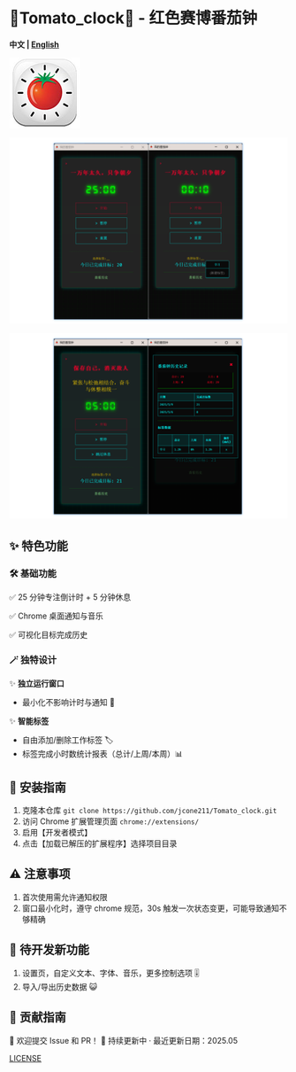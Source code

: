 # 🚩Tomato_clock🍅 - 红色赛博番茄钟

**中文 | [English](README_en.md)**



![1746787638586](images/README/1746787638586.png)



![1746788165206](images/README/1746788165206.png)

![1746788080501](images/README/1746788080501.png)

## ✨ 特色功能

### 🛠️ 基础功能

✅ 25 分钟专注倒计时 + 5 分钟休息

✅ Chrome 桌面通知与音乐

✅ 可视化目标完成历史

### 🪄 独特设计

✨ **独立运行窗口**

- 最小化不影响计时与通知 🎵

✨ **智能标签**

- 自由添加/删除工作标签 🏷️
- 标签完成小时数统计报表（总计/上周/本周）📊

## 🚀 安装指南

1. 克隆本仓库 `git clone https://github.com/jcone211/Tomato_clock.git`
2. 访问 Chrome 扩展管理页面 `chrome://extensions/`
3. 启用【开发者模式】
4. 点击【加载已解压的扩展程序】选择项目目录

## ⚠️ 注意事项

1. 首次使用需允许通知权限
2. 窗口最小化时，遵守 chrome 规范，30s 触发一次状态变更，可能导致通知不够精确

## 🦌 待开发新功能

1. 设置页，自定义文本、字体、音乐，更多控制选项 🎚️
2. 导入/导出历史数据 😺

## 🌱 贡献指南

🚀 欢迎提交 Issue 和 PR！
📧 持续更新中 · 最近更新日期：2025.05

[LICENSE](./LICENSE)

